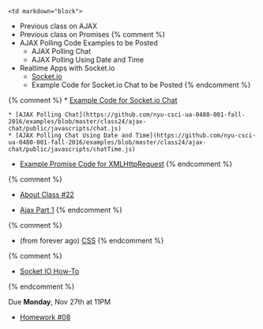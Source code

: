 	<td markdown="block">
* Previous class on AJAX 
* Previous class on Promises
{% comment %}
* AJAX Polling Code Examples to be Posted
    * AJAX Polling Chat
    * AJAX Polling Using Date and Time
* Realtime Apps with Socket.io
    * [Socket.io](slides/23/socketio.html)
    * Example Code for Socket.io Chat to be Posted
{% endcomment %}


{% comment %}
    * [Example Code for Socket.io Chat](https://github.com/nyu-csci-ua-0480-001-fall-2016/examples/tree/master/class25/socketio-chat)

    * [AJAX Polling Chat](https://github.com/nyu-csci-ua-0480-001-fall-2016/examples/blob/master/class24/ajax-chat/public/javascripts/chat.js)
    * [AJAX Polling Chat Using Date and Time](https://github.com/nyu-csci-ua-0480-001-fall-2016/examples/blob/master/class24/ajax-chat/public/javascripts/chatTime.js)

* [Example Promise Code for XMLHttpRequest](https://github.com/nyu-csci-ua-0480-001-fall-2016/examples/blob/master/class23/ajax/public/javascripts/demo.js#L87)
{% endcomment %}

{% comment %}
* [About Class #22](slides/22/meta.html)

* [Ajax Part 1](slides/20/ajax.html)
{% endcomment %}

{% comment %}
* (from forever ago) [CSS](slides/19/css.html)
{% endcomment %}
</td>
	<td markdown="block">
<!--
* Chapter 
* Chapter 
-->

{% comment %}
* [Socket IO How-To](http://socket.io/docs/)

{% endcomment %}

</td>
	<td markdown="block">

Due __Monday__, Nov 27th at 11PM 

* [Homework #08](homework/08.html)
</td>
